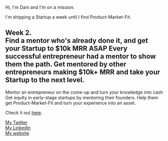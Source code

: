Hi, I'm Dani and I'm on a mission.

I'm shipping a Startup a week until I find Product-Market-Fit.

Week 2.
<br/>
Find a mentor who's already done it, and get your Startup to $10k MRR ASAP
Every successful entrepreneur had a mentor to show them the path. Get mentored by other entrepreneurs making $10k+ MRR and take your Startup to the next level.
----
Mentor an entrepreneur on the come-up and turn your knowledge into cash
Get equity in early-stage startups by mentoring their founders. Help them get Product-Market-Fit and turn your experience into an asset.

Check it out <a href="https://plato.danigleba.com" target="_blank">here</a>.

<a href="https://twitter.com/danigleba" target="_blank">My Twitter</a>
<br/>
<a href="https://www.linkedin.com/in/danigleba/" target="_blank">My LinkedIn</a>
<br/>
<a href="https://danigleba.com" target="_blank">My website</a>
